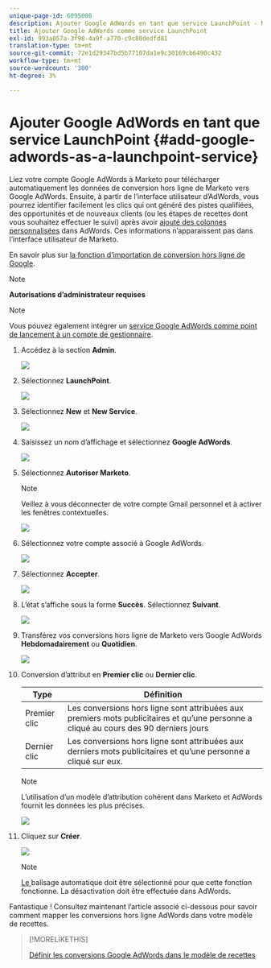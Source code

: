 ```yaml
---
unique-page-id: 6095008
description: Ajouter Google AdWords en tant que service LaunchPoint - Marketo Docs - Documentation du produit
title: Ajouter Google AdWords comme service LaunchPoint
exl-id: 993a057a-3f98-4a9f-a770-c9c80dedfd81
translation-type: tm+mt
source-git-commit: 72e1d29347bd5b77107da1e9c30169cb6490c432
workflow-type: tm+mt
source-wordcount: '300'
ht-degree: 3%

---
```


# Ajouter Google AdWords en tant que service LaunchPoint {#add-google-adwords-as-a-launchpoint-service}

Liez votre compte Google AdWords à Marketo pour télécharger automatiquement les données de conversion hors ligne de Marketo vers Google AdWords. Ensuite, à partir de l’interface utilisateur d’AdWords, vous pourrez identifier facilement les clics qui ont généré des pistes qualifiées, des opportunités et de nouveaux clients (ou les étapes de recettes dont vous souhaitez effectuer le suivi) après avoir [ajouté des colonnes personnalisées](https://support.google.com/adwords/answer/3073556) dans AdWords. Ces informations n’apparaissent pas dans l’interface utilisateur de Marketo.

En savoir plus sur [la fonction d&#39;importation de conversion hors ligne de Google](https://support.google.com/adwords/answer/2998031?hl=en).

>[!NOTE]
>
>**Autorisations d’administrateur requises**

>[!NOTE]
>
>Vous pouvez également intégrer un [service Google AdWords comme point de lancement à un compte de gestionnaire](/help/marketo/product-docs/administration/additional-integrations/add-google-adwords-as-a-launchpoint-service-with-a-manager-account.md).

1. Accédez à la section **Admin**.

   ![](assets/login-admin.png)

1. Sélectionnez **LaunchPoint**.

   ![](assets/image2014-12-5-14-3a35-3a27.png)

1. Sélectionnez **New** et **New Service**.

   ![](assets/image2015-2-23-14-3a54-3a50.png)

1. Saisissez un nom d’affichage et sélectionnez **Google AdWords**.

   ![](assets/new-service-google.png)

1. Sélectionnez **Autoriser Marketo**.

   >[!NOTE]
   >
   >Veillez à vous déconnecter de votre compte Gmail personnel et à activer les fenêtres contextuelles.

   ![](assets/image2015-2-26-20-3a54-3a1.png)

1. Sélectionnez votre compte associé à Google AdWords.

   ![](assets/image2015-2-23-15-3a31-3a16.png)

1. Sélectionnez **Accepter**.

   ![](assets/image2015-2-23-16-3a32-3a45.png)

1. L’état s’affiche sous la forme **Succès**. Sélectionnez **Suivant**.

   ![](assets/image2015-2-26-20-3a55-3a21.png)

1. Transférez vos conversions hors ligne de Marketo vers Google AdWords **Hebdomadairement** ou **Quotidien**.

   ![](assets/image2015-2-23-16-3a53-3a4.png)

1. Conversion d’attribut en **Premier clic** ou **Dernier clic**.

   | Type | Définition |
   |---|---|
   | Premier clic | Les conversions hors ligne sont attribuées aux premiers mots publicitaires et qu’une personne a cliqué au cours des 90 derniers jours |
   | Dernier clic | Les conversions hors ligne sont attribuées aux derniers mots publicitaires et qu’une personne a cliqué sur eux. |

   >[!NOTE]
   >
   >L’utilisation d’un modèle d’attribution cohérent dans Marketo et AdWords fournit les données les plus précises.

   ![](assets/image2015-2-23-16-3a57-3a49.png)

1. Cliquez sur **Créer**.

   ![](assets/image2015-2-23-17-3a50-3a9.png)

   >[!NOTE]
   >
   >[Le ](https://support.google.com/adwords/answer/1752125?hl=en) balisage automatique doit être sélectionné pour que cette fonction fonctionne. La désactivation doit être effectuée dans AdWords.

Fantastique ! Consultez maintenant l’article associé ci-dessous pour savoir comment mapper les conversions hors ligne AdWords dans votre modèle de recettes.

>[!MORELIKETHIS]
>
>[Définir les conversions Google AdWords dans le modèle de recettes](/help/marketo/product-docs/reporting/revenue-cycle-analytics/revenue-cycle-models/set-google-adwords-conversions-in-the-revenue-model.md)
